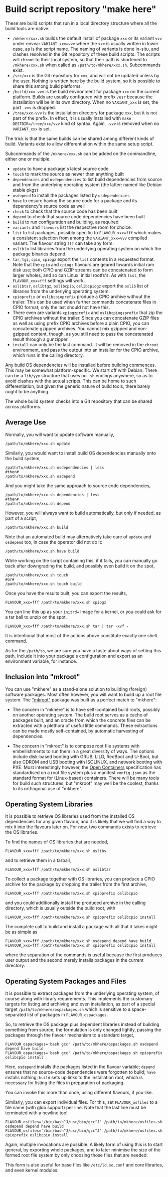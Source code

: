 # Build script repository "make here"

These are build scripts that run in a local directory structure
where all the build tools are native:

  * `/mkhere/xxx.sh` builds the default install of package `xxx` or its
    variant `vvv` under envvar `VARIANT_xxx=vvv` where the `xxx` is
    usually written in lower case, as is the script name.  The naming of
    variants is done in-situ, and clashes resolved in the Git repository
    of these build scripts.  The scripts will `chroot` to their local
    system, so that their path is shortened to `/mkhere/xxx.sh` when called
    as `/path/to/mkhere/xxx.sh`.  Subcommands exist.
  * `/src/xxx` is the Git repository for `xxx`, and will not be updated
    unless by the user.  Nothing is written here by the build system, so
    it is possible to share this among build platforms.
  * `/build/xxx-vvv` is the build environment for package `xxx` on the
    current platform.  Builds are usually configured with prefix `/usr`
    because the installation will be in its own directory.  When no
    `VARIANT_xxx` is set, the part `-vvv` is dropped.
  * `/tree/xxx-vvv` is the installation directory for package `xxx`, but
    it is not part of the prefix.  In effect, it is usually installed with
    `make DESTDIR=/tree/xxx/vvv` kind of syntax.  Again, `-vvv` is removed
    when no `VARIANT_xxx` is set.

The trick is that the same builds can be shared among different kinds
of build.  Variants exist to allow differentiation within the same
setup script.

Subcommands of the `/mkhere/xxx.sh` can be added on the commandline,
either one or multiple:

  * `update` to have a package's latest source code
  * `touch` to mark the source as newer than anything built
  * `dependencies` and `osdependencies` to list build dependencies from source and from the underlying operating system (the latter: named like Debian stable pkgs)
  * `osdepend` to install the packages listed by `osdependencies`
  * `have` to ensure having the source code for a package and its dependency's
    source code as well
  * `check` to check that the source code has been built
  * `depend` to check that source code dependencies have been built
  * `build` to run configuration and building, as required
  * `variants` and `flavours` list the respective room for choice.
  * `list` to list packages, possibly specific to `FLAVOUR_xxx=fff`
    which makes a consistent selection from among the `VARIANT_xxx=vvv`
    compiled variant.  The flavour string `fff` can take any form.
  * `oslib` to list libraries from the underlying operating system
    on which the package binaries depend.
  * `tar`, `tgz`, `cpio`, `cpiogz` export the `list` contents in a
    requested format.  Note that the `cpio` and `cpiogz` flavours
    are geared towards initial ram disk use; both CPIO and GZIP
    streams can be concatenated to form larger wholes, and so can
    Linux' initial rootfs's.  As with `list`, the `FLAVOUR_xxx=fff`
    settings will work.
  * `oslibtar`, `oslibtgz`, `oslibcpio`, `oslibcpiogz` export the
    `oslib` list of libraries from the underlying operating system.
  * `cpioprefix` or `oslibcpioprefix` produce a CPIO archive without
    the trailer.  This can be used when further commands concatenate
    files in CPIO format; only the last should not have this.
  * There even are variants `cpiogzprefix` and `oslibcpiogzprefix`
    that zip the CPIO archives without the trailer.  Since you can
    concatenate GZIP files as well as using prefix CPIO archives
    before a plain CPIO, you can concatenate gzipped archives.  You
    cannot mix gzipped and non-gzipped content, though, as you still
    need to pass the concatenated result through a gunzipper.
  * `install` can only be the last command.  It will be removed in
    the `chroot` environment, and pass the output into an installer
    for the CPIO archive, which runs in the calling directory.

Any build OS dependencies will be installed before building commences.
This may be somewhat platform-specific.  We start off with Debian.
There can be a `lib/yyy` structure that uses no `.sh` endings anywhere,
so as to avoid clashes with the actual scripts.  This can be home to
such differentiation, but given the generic nature of build tools,
there barely ought to be anything.

The whole build system checks into a Git repository that can be shared
across platforms.

## Average Use

Normally, you will want to update software manually,

```
/path/to/mkhere/xxx.sh update
```

Similarly, you would want to install build OS dependencies manually onto
the build system,

```
/path/to/mkhere/xxx.sh osdependencies | less
#then#
/path/to/mkhere/xxx.sh osdepend
```

And you might take the same approach to source code dependencies,

```
/path/to/mkhere/xxx.sh dependencies | less
#then#
/path/to/mkhere/xxx.sh depend
```

However, you will always want to build automatically, but only if needed, as part of a script,

```
/path/to/mkhere/xxx.sh build
```

Note that an automated build may alternatively take care of `update` and
`osdepend` too, in case the operator did not do it:

```
/path/to/mkhere/xxx.sh have build
```

While working on the script containing this, if it fails, you can manually go back after downgrading the build, and possibly even build it on the spot,

```
/path/to/mkhere/xxx.sh touch
#or#
/path/to/mkhere/xxx.sh touch build
```

Once you have the results built, you can export the results,

```
FLAVOUR_xxx=fff /path/to/mkhere/xxx.sh cpiogz
```

You can line this up as your `initrd=` image for a kernel, or you could ask for a tar ball to unzip on the spot,

```
FLAVOUR_xxx=fff /path/to/mkhere/xxx.sh tar | tar -xvf -
```

It is intentional that most of the actions above constitute exactly one shell command.

As for the `/path/to`, we are sure you have a taste about ways of setting
this path.  Include it into your package's configuration and export as an
environment variable, for instance.


## Inclusion into "mkroot"

You can use "mkhere" as a stand-alone solution to building (foreign)
software packages.  Most often however, you will want to build up a
root file system.  The ["mkroot"](https://github.com/arpa2/mkroot)
package was built as a perfect match to "mkhere":

  * The concern in "mkhere" is to have self-contained build roots,
    possibly on another operating system.  The build root serves
    as a cache of packages built, and an oracle from which the
    concrete files can be extracted with a plethora of useful
    little commands.  These extractions can be made mostly
    self-contained, by automatic harvesting of dependencies.

  * The concern in "mkroot" is to compose root file systems with
    embellishments to run them in a great diversity of ways.  The
    options include disk-based booting with GRUB, LILO, RedBoot
    and U-Boot, but also CDROM and USB booting with ISOLINUX, and
    network booting with PXE.  Most interestingly however, the
    [Open Containers](http://opencontainers.org) specification has
    standardised on a root file system plus a manifest `config.json`
    as the standard format for (Linux-based) containers.  There
    will be many tools for build such structures, but "mkroot" may
    well be the coolest, thanks to its orthogonal use of "mkhere".


## Operating System Libraries

It is possible to retrieve
OS libraries used from the installed OS dependencies for any given flavour,
and it is likely that we will find a way to mix it into the flavours
later on.  For now, two commands exists to retrieve the OS libraries.

To find the names of OS libraries that are needed,

```
FLAVOUR_xxx=fff /path/to/mkhere/xxx.sh oslibs
```

and to retrieve them in a tarball,

```
FLAVOUR_xxx=fff /path/to/mkhere/xxx.sh oslibtar
```

To collect a package together with OS libraries, you can produce a CPIO
archive for the package by dropping the trailer from the first archive,

```
FLAVOUR_xxx=fff /path/to/mkhere/xxx.sh cpioprefix oslibcpio
```

and you could additionally install the produced archive in the calling
directory, which is usually outside the build root, with

```
FLAVOUR_xxx=fff /path/to/mkhere/xxx.sh cpioprefix oslibcpio install
```

The complete call to build and install a package with all that it
takes might be as simple as

```
FLAVOUR_xxx=fff /path/to/mkhere/xxx.sh osdepend depend have build
FLAVOUR_xxx=fff /path/to/mkhere/xxx.sh cpioprefix oslibcpio install
```

where the separation of the commands is useful because the first
produces user output and the second merely installs packages in the
current directory.


## Operating System Packages and Files

It is possible to extract packages from the underlying operating
system, of course along with library requirements.  This implements
the customary targets for listing and archiving and even installation,
as part of a special target `/path/to/mkhere/ospackages.sh` which is
sensitive to a space-separated list of packages in `FLAVOUR_ospackages`.

So, to retrieve the OS package plus dependent libraries instead of
building something from source, the formulation is only changed lightly,
passing the packages through the flavour mechanism to a standard target,

```
FLAVOUR_ospackages='bash gcc' /path/to/mkhere/ospackages.sh osdepend depend have build
FLAVOUR_ospackages='bash gcc' /path/to/mkhere/ospackages.sh cpioprefix oslibcpio install
```

Here, `osdepend` installs the packages listed in the flavour variable;
`depend` ensures that no source-code dependencies were forgotten to build;
`have` installs nothing; `build` sets up links to the installation
root, which is necessary for listing the files in preparation of packaging.

You can invoke this more than once, using different flavours, if you like.

Similarly, you can export individual files.  For this, set `FLAVOUR_osfiles`
to a file name (with glob support) per line.  Note that the last line must
be terminated with a newline too!

```
FLAVOUR_osfiles='/bin/bash^J/usr/bin/gcc^J' /path/to/mkhere/osfiles.sh osdepend depend have build
FLAVOUR_osfiles='/bin/bash^J/usr/bin/gcc^J' /path/to/mkhere/osfiles.sh cpioprefix oslibcpio install
```

Again, multiple invocations are possible.  A likely form of using this is to
start general, by exporting whole packages, and to later minimise the size of
the formed root file system by only choosing those files that are needed.

This form is also useful for base files like `/etc/ld.so.conf` and
core libraries, and even kernel modules.
